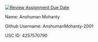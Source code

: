 [![Review Assignment Due Date](https://classroom.github.com/assets/deadline-readme-button-22041afd0340ce965d47ae6ef1cefeee28c7c493a6346c4f15d667ab976d596c.svg)](https://classroom.github.com/a/ZRImNqgZ)

Name: Anshuman Mohanty


Github Username: AnshumanMohanty-2001


USC ID: 4257570790